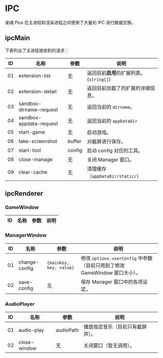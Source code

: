 # IPC

雀魂 Plus 在主进程和渲染进程之间使用了大量的 IPC 进行数据交换。

## ipcMain

下表列出了主进程接收到的请求：

| ID  | 名称                    | 参数   | 说明                                     |
| --- | ----------------------- | ------ | ---------------------------------------- |
| 01  | extension-list          | 无     | 返回目前**启用**的扩展列表。(`string[]`) |
| 02  | extension-detail        | 无     | 返回目前加载了的扩展的详细信息。         |
| 03  | sandbox-dirname-request | 无     | 返回当前的 `dirname`。                   |
| 04  | sandbox-appdata-request | 无     | 返回当前的 `appDataDir`                  |
| 05  | start-game              | 无     | 启动游戏。                               |
| 06  | take-screenshot         | buffer | 对截屏进行保存。                         |
| 07  | start-tool              | config | 启动 config 对应的工具。                 |
| 08  | close-manage            | 无     | 关闭 Manager 窗口。                      |
| 09  | clear-cache             | 无     | 清理缓存（`appDataDir/static/`）         |

## ipcRenderer

### GameWindow

| ID  | 名称 | 参数 | 说明 |
| --- | ---- | ---- | ---- |


### ManagerWindow

| ID  | 名称          | 参数                    | 说明                                                                       |
| --- | ------------- | ----------------------- | -------------------------------------------------------------------------- |
| 01  | change-config | `{mainkey, key, value}` | 修改 `options.userConfig` 中参数（目前只用到了修改 GameWindow 窗口大小）。 |
| 02  | save-config   | 无                      | 保存 Manager 窗口中的各项设定。                                            |

### AudioPlayer

| ID  | 名称         | 参数      | 说明                             |
| --- | ------------ | --------- | -------------------------------- |
| 01  | audio-play   | audioPath | 播放指定音乐（目前只有截屏声）。 |
| 02  | close-window | 无        | 关闭窗口（暂无调用）。           |
